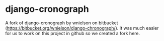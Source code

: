 django-cronograph
=================

A fork of django-cronograph by wnielson on bitbucket (https://bitbucket.org/wnielson/django-chronograph/). It was much easier for us to work on this project in github so we created a fork here. 